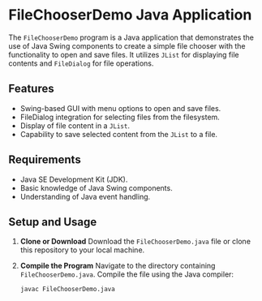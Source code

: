 # FileChooserDemo Java Application

The `FileChooserDemo` program is a Java application that demonstrates the use of Java Swing components to create a simple file chooser with the functionality to open and save files. It utilizes `JList` for displaying file contents and `FileDialog` for file operations.

## Features

- Swing-based GUI with menu options to open and save files.
- FileDialog integration for selecting files from the filesystem.
- Display of file content in a `JList`.
- Capability to save selected content from the `JList` to a file.

## Requirements

- Java SE Development Kit (JDK).
- Basic knowledge of Java Swing components.
- Understanding of Java event handling.

## Setup and Usage

1. **Clone or Download**
   Download the `FileChooserDemo.java` file or clone this repository to your local machine.

2. **Compile the Program**
   Navigate to the directory containing `FileChooserDemo.java`. Compile the file using the Java compiler:
   ```bash
   javac FileChooserDemo.java
